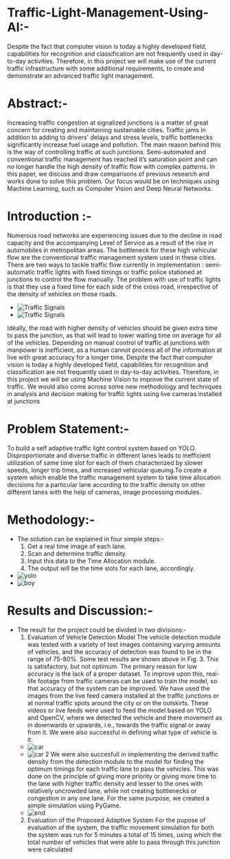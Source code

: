 # Traffic-Light-Management-Using-AI:-
Despite the fact that computer vision is today a highly developed field, capabilities for recognition and classification are not frequently used in day-to-day activities. Therefore, in this project we will make use of the current traffic infrastructure with some additional requirements, to create and demonstrate an advanced traffic light management.
# Abstract:-
Increasing traffic congestion at signalized junctions is a matter of great concern for creating and maintaining sustainable cities. Traffic jams in addition to adding to drivers' delays and stress levels, traffic bottlenecks significantly increase fuel usage and pollution. The main reason behind this is the way of controlling traffic at such junctions. Semi-automated and conventional traffic management has reached it’s saturation point and can no longer handle the high density of traffic flow with complex patterns. In this paper, we discuss and draw comparisons of previous research and works done to solve this problem. Our focus would be on techniques using Machine Learning, such as Computer Vision and Deep Neural Networks.
# Introduction :-
Numerous road networks are experiencing issues due to the decline in road capacity and the accompanying Level of Service as a result of the rise in automobiles in metropolitan areas. The bottleneck for these high vehicular flow are the conventional traffic management system used in these cities. There are two ways to tackle traffic flow currently in implementation : semi-automatic traffic lights with fixed timings or traffic police stationed at junctions to control the flow manually. The problem with use of traffic lights is that they use a fixed time for each side of the cross road, irrespective of the density of vehicles on those roads.

+ ![Traffic Signals](https://github.com/Nayeemhabib/Traffic-Light-Management-Using-AI/assets/117503421/441a445b-96d0-4deb-b2d3-630c8a08904c)
+ ![Traffic Signals](https://github.com/Nayeemhabib/Traffic-Light-Management-Using-AI/assets/117503421/7cd705be-4a0c-489b-9266-47357ce9c5d4)
  
Ideally, the road with higher density of vehicles should be given extra time to pass the junction, as that will lead to lower waiting time on average for all of the vehicles. Depending on manual control of traffic at junctions with manpower is inefficient, as a human cannot process all of the information at live with great accuracy for a longer time. Despite the fact that computer vision is today a highly developed field, capabilities for recognition and classification are not frequently used in day-to-day activities. Therefore, in this project we will be using Machine Vision to improve the current state of traffic. We would also come across some new methodology and techniques in analysis and decision making for traffic lights using live cameras installed at junctions
# Problem Statement:-
To build a self adaptive traffic light control system based on YOLO. Disproportionate and diverse traffic in different lanes leads to inefficient utilization of same time slot for each of them characterized by slower speeds, longer trip times, and increased vehicular queuing.To create a system which enable the traffic management system to take time allocation decisions for a particular lane according to the traffic density on other different lanes with the help of cameras, image processing modules.
# Methodology:-
+ The solution can be explained in four simple steps:-
   1. Get a real time image of each lane.
   2. Scan and determine traffic density.
   3. Input this data to the Time Allocation module.
   4. The output will be the time slots for each lane, accordingly.
+ ![yolo](https://github.com/Nayeemhabib/Traffic-Light-Management-Using-AI/assets/117503421/d6946201-3b45-42c7-bb11-aee7f9835556)
+ ![boy](https://github.com/Nayeemhabib/Traffic-Light-Management-Using-AI/assets/117503421/cb79580e-200a-4023-a2d9-951249a07bb1)
# Results and Discussion:-
+ The result for the project could be divided in two divisions:-
   1. Evaluation of Vehicle Detection Model The vehicle detection module was tested with a variety of test images containing varying amounts of vehicles, and the accuracy of detection was found to be in the range of 75-80%. Some test results are shown above in Fig. 3. This is satisfactory, but not optimum. The primary reason for low accuracy is the lack of a proper dataset. To improve upon this, real-life footage from traffic cameras can be used to train the model, so that accuracy of the system can be improved. We have used the images from the live feed camera installed at the traffic junctions or at normal traffic spots around the city or on the outskirts. These videos or live feeds were used to feed the model based on YOLO and OpenCV, where we detected the vehicle and there movement as in downwards or upwards, i.e., towards the traffic signal or away from it. We were also successful in defining what type of vehicle is it.
   + ![car](https://github.com/Nayeemhabib/Traffic-Light-Management-Using-AI/assets/117503421/4196073e-785a-47b9-83e1-30cc69ab6285)
   + ![car 2](https://github.com/Nayeemhabib/Traffic-Light-Management-Using-AI/assets/117503421/9a6c3f74-fc84-441d-8dac-45b39347991b)
We were also succesfull in implementing the derived traffic density from the detection module to the model for finding the optimum timings for each traffic lane to pass the vehicles. This was done on the principle of giving more priority or giving more time to the lane with higher traffic density and lesser to the ones with relatively uncrowded lane, while not creating bottlenecks or congestion in any one lane. For the same purpose, we created a simple simulation using PyGame.
  + ![end](https://github.com/Nayeemhabib/Traffic-Light-Management-Using-AI/assets/117503421/a7c45f00-03db-420c-a1a7-951c8e90540e)
  2. Evaluation of the Proposed Adaptive System For the pupose of evaluation of the system, the traffic movement simulation for both the system was run for 5 minutes a total of 15 times, using which the total number of vehicles that were able to pass through this junction were calculated



